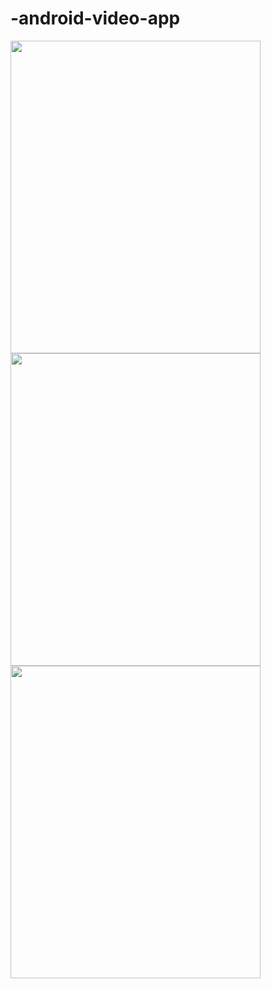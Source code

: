 # -android-video-app
<img src="https://scontent.fhan5-2.fna.fbcdn.net/v/t1.15752-9/288363962_540933954408430_6049381412225658633_n.jpg?_nc_cat=104&ccb=1-7&_nc_sid=ae9488&_nc_ohc=TVcyZA-_2WgAX8MJxON&_nc_ht=scontent.fhan5-2.fna&oh=03_AVIZQVUpodZ54dnrjj-anAEXnyvcjCKQXe8Zbnl7yxA-eg&oe=62DDCC35" width="400" height="500" />

<img src="https://scontent.fhan5-2.fna.fbcdn.net/v/t1.15752-9/289069439_537267221475781_5153099320238634773_n.jpg?_nc_cat=104&ccb=1-7&_nc_sid=ae9488&_nc_ohc=y9mWAbW1jncAX_Lsm0k&tn=bU9ii5h59jri2CD2&_nc_ht=scontent.fhan5-2.fna&oh=03_AVIo0jVHLkmGCXRsnpK3Mbx6cEJ7tqhpcbZFJp6rFKMUGw&oe=62DC77B7" width="400" height="500" />

<img src="https://scontent.fhan5-7.fna.fbcdn.net/v/t1.15752-9/288636320_711641013399034_9203773476451712979_n.jpg?_nc_cat=103&ccb=1-7&_nc_sid=ae9488&_nc_ohc=dQKy09w-TqMAX-NB0c2&_nc_ht=scontent.fhan5-7.fna&oh=03_AVJHounM0rtr3l6Qg8MgOv-hL0_QbXS5UTVMMjQqfY3xqg&oe=62DDD615" width="400" height="500" />
